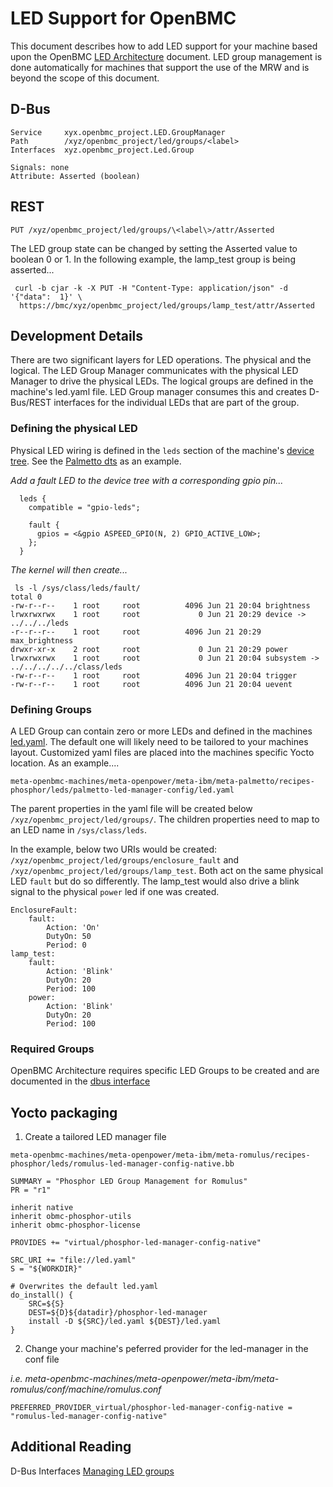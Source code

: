 # LED Support for OpenBMC

This document describes how to add LED support for your machine based upon the
OpenBMC
[LED Architecture](https://github.com/openbmc/phosphor-dbus-interfaces/blob/master/xyz/openbmc_project/Led/README.md)
document.  LED group management is done automatically for machines that support
the use of the MRW and is beyond the scope of this document.

## D-Bus

```
Service     xyx.openbmc_project.LED.GroupManager
Path        /xyz/openbmc_project/led/groups/<label>
Interfaces  xyz.openbmc_project.Led.Group

Signals: none
Attribute: Asserted (boolean)
```

## REST

```
PUT /xyz/openbmc_project/led/groups/\<label\>/attr/Asserted
```

The LED group state can be changed by setting the Asserted value to boolean 0 or 1.
In the following example, the lamp_test group is being asserted...
```
 curl -b cjar -k -X PUT -H "Content-Type: application/json" -d '{"data":  1}' \
  https://bmc/xyz/openbmc_project/led/groups/lamp_test/attr/Asserted
```


## Development Details
There are two significant layers for LED operations.  The physical and the
logical.  The LED Group Manager communicates with the physical LED Manager to
drive the physical LEDs.  The logical groups are defined in the machine's
led.yaml file.  LED Group manager consumes this and creates D-Bus/REST
interfaces for the individual LEDs that are part of the group.

### Defining the physical LED

Physical LED wiring is defined in the `leds` section of the machine's
[device tree](https://github.com/openbmc/linux/tree/dev-4.10/arch/arm/boot/dts).
See the
[Palmetto dts](https://github.com/openbmc/linux/blob/dev-4.10/arch/arm/boot/dts/aspeed-bmc-opp-palmetto.dts#L39)
as an example.

_Add a fault LED to the device tree with a corresponding gpio pin..._
```
  leds {
    compatible = "gpio-leds";

    fault {
      gpios = <&gpio ASPEED_GPIO(N, 2) GPIO_ACTIVE_LOW>;
    };
  }
```

_The kernel will then create..._

```
 ls -l /sys/class/leds/fault/
total 0
-rw-r--r--    1 root     root          4096 Jun 21 20:04 brightness
lrwxrwxrwx    1 root     root             0 Jun 21 20:29 device -> ../../../leds
-r--r--r--    1 root     root          4096 Jun 21 20:29 max_brightness
drwxr-xr-x    2 root     root             0 Jun 21 20:29 power
lrwxrwxrwx    1 root     root             0 Jun 21 20:04 subsystem -> ../../../../../class/leds
-rw-r--r--    1 root     root          4096 Jun 21 20:04 trigger
-rw-r--r--    1 root     root          4096 Jun 21 20:04 uevent
```

### Defining Groups
A LED Group can contain zero or more LEDs and defined in the machines
[led.yaml](https://github.com/openbmc/phosphor-led-manager/blob/master/led.yaml).
The default one will likely need to be tailored to your machines layout.
Customized yaml files are placed into the machines specific Yocto location.  As
an example....

```
meta-openbmc-machines/meta-openpower/meta-ibm/meta-palmetto/recipes-phosphor/leds/palmetto-led-manager-config/led.yaml
```

The parent properties in the yaml file will be created below `/xyz/openbmc_project/led/groups/`.
The children properties need to map to an LED name in `/sys/class/leds`.

In the example, below two URIs would be created:
`/xyz/openbmc_project/led/groups/enclosure_fault` and
`/xyz/openbmc_project/led/groups/lamp_test`.  Both act on the same physical
LED `fault` but do so differently.  The lamp_test would also drive a blink
signal to the physical `power` led if one was created.


```
EnclosureFault:
    fault:
        Action: 'On'
        DutyOn: 50
        Period: 0
lamp_test:
    fault:
        Action: 'Blink'
        DutyOn: 20
        Period: 100
    power:
        Action: 'Blink'
        DutyOn: 20
        Period: 100

```

### Required Groups
OpenBMC Architecture requires specific LED Groups to be created and are
documented in the
[dbus interface](https://github.com/openbmc/phosphor-dbus-interfaces/blob/master/xyz/openbmc_project/Led/README.md)


## Yocto packaging
1.  Create a tailored LED manager file

`meta-openbmc-machines/meta-openpower/meta-ibm/meta-romulus/recipes-phosphor/leds/romulus-led-manager-config-native.bb`
```
SUMMARY = "Phosphor LED Group Management for Romulus"
PR = "r1"

inherit native
inherit obmc-phosphor-utils
inherit obmc-phosphor-license

PROVIDES += "virtual/phosphor-led-manager-config-native"

SRC_URI += "file://led.yaml"
S = "${WORKDIR}"

# Overwrites the default led.yaml
do_install() {
    SRC=${S}
    DEST=${D}${datadir}/phosphor-led-manager
    install -D ${SRC}/led.yaml ${DEST}/led.yaml
}
```
2. Change your machine's peferred provider for the led-manager in the conf file

_i.e. meta-openbmc-machines/meta-openpower/meta-ibm/meta-romulus/conf/machine/romulus.conf_

`PREFERRED_PROVIDER_virtual/phosphor-led-manager-config-native = "romulus-led-manager-config-native"`



## Additional Reading
D-Bus Interfaces [Managing LED groups](https://github.com/openbmc/phosphor-dbus-interfaces/tree/master/xyz/openbmc_project/Led/README.md)
